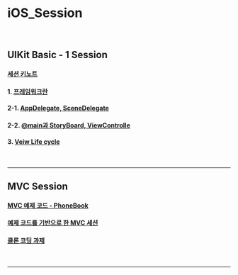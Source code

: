 # iOS_Session


<br>

## UIKit Basic - 1 Session

#### [세션 키노트](https://github.com/feldblume5263/iOS_Session/blob/main/220906-Session1.pdf)

#### 1. [프레임워크란](https://github.com/feldblume5263/iOS_Session/blob/main/1.Basic_Session_1/1.%20Framework.md)

#### 2-1. [AppDelegate, SceneDelegate](https://github.com/feldblume5263/iOS_Session/blob/main/1.Basic_Session_1/2-1.%20UIkit%EA%B5%AC%EC%84%B1.md)

#### 2-2. [@main과 StoryBoard, ViewControlle](https://github.com/feldblume5263/iOS_Session/blob/main/1.Basic_Session_1/2-2.%20UIkit%EA%B5%AC%EC%84%B1.md)

#### 3. [Veiw Life cycle](https://github.com/feldblume5263/iOS_Session/blob/main/1.Basic_Session_1/3.%20View%20LifeCycle.md)

<br>

----

## MVC Session

#### [MVC 예제 코드 - PhoneBook](https://github.com/feldblume5263/iOS_Session/tree/main/2.MVC-Session)

#### [예제 코드를 기반으로 한 MVC 세션](https://github.com/feldblume5263/iOS_Session/blob/main/2.MVC-Session/MVC_Session_Script.md)

#### [클론 코딩 과제](https://github.com/feldblume5263/iOS_Session/blob/main/2.MVC-Session/Assignment.md)

<br>

----
